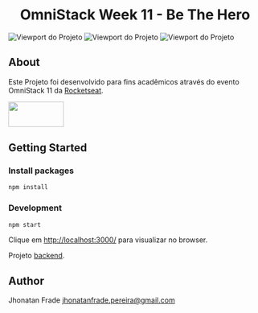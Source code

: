 <p align="center">
  <h1 align="center">
    OmniStack Week 11 - Be The Hero
  </h1>
</p>

![Viewport do Projeto][viewport1]
![Viewport do Projeto][viewport2]
![Viewport do Projeto][viewport3]

## About
Este Projeto foi desenvolvido para fins acadêmicos através do evento OmniStack 11 da [Rocketseat](https://rocketseat.com.br/).

<div>
  <a href="https://pt-br.reactjs.org/"><img src="https://www.agap2-it.pt/media/h4gpk5wu/react.png" height="50px" width="110px"></a>
</div>

## Getting Started

### Install packages
```sh
npm install
```

### Development
```sh
npm start
```

Clique em [http://localhost:3000/](http://localhost:3000/) para visualizar no browser.

Projeto [backend](https://github.com/Jhonatan-Pereira/node_omnistack_week_11).


## Author

Jhonatan Frade <jhonatanfrade.pereira@gmail.com>

[viewport1]: https://raw.githubusercontent.com/Jhonatan-Pereira/react_omnistack_week_11/master/assets/viewport1.png "Viewport1"
[viewport2]: https://raw.githubusercontent.com/Jhonatan-Pereira/react_omnistack_week_11/master/assets/viewport2.png "Viewport2"
[viewport3]: https://raw.githubusercontent.com/Jhonatan-Pereira/react_omnistack_week_11/master/assets/viewport3.png "Viewport3"